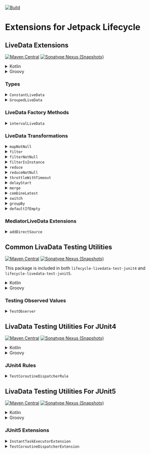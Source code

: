 [![Build](https://github.com/sczerwinski/android-lifecycle/workflows/Build/badge.svg)][ci-build]

# Extensions for Jetpack Lifecycle

## LiveData Extensions

[![Maven Central](https://img.shields.io/maven-central/v/it.czerwinski.android.lifecycle/lifecycle-livedata)][lifecycle-livedata-release]
[![Sonatype Nexus (Snapshots)](https://img.shields.io/nexus/s/it.czerwinski.android.lifecycle/lifecycle-livedata?server=https%3A%2F%2Foss.sonatype.org)][lifecycle-livedata-snapshot]

<details>
  <summary>Kotlin</summary>

  ```kotlin
  dependencies {
      implementation("it.czerwinski.android.lifecycle:lifecycle-livedata:[VERSION]")
  }
  ```
</details>

<details>
  <summary>Groovy</summary>

  ```groovy
  dependencies {
      implementation 'it.czerwinski.android.lifecycle:lifecycle-livedata:[VERSION]'
  }
  ```
</details>

### Types

<details>
  <summary><code>ConstantLiveData</code></summary>

  [LiveData] that always emits a single constant value.
</details>

<details>
  <summary><code>GroupedLiveData</code></summary>

  [MediatorLiveData] subclass which provides a separate [LiveData] per each result returned by `keySelector` function
  executed on subsequent values emitted by the source LiveData.
</details>

### LiveData Factory Methods

<details>
  <summary><code>intervalLiveData</code></summary>

  Returns a [LiveData] emitting a sequence of integer values, spaced by a given `timeInMillis`.

  ```kotlin
  val fixedIntervalLiveData: LiveData<Int> = intervalLiveData(timeInMillis = 1000L)
  val varyingIntervalLiveData: LiveData<Int> = intervalLiveData { index -> (index + 1) * 1000L }
  ```
</details>



### LiveData Transformations

<details>
  <summary><code>mapNotNull</code></summary>

  Returns a [LiveData] emitting only the non-null results of applying the given `transform` function to each value
  emitted by this LiveData.

  ```kotlin
  val userOptionLiveData: LiveData<Option<User>> = // ...
  val userLiveData: LiveData<User> = userOptionLiveData.mapNotNull { user -> user.getOrNull() }
  ```
</details>

<details>
  <summary><code>filter</code></summary>

  Returns a [LiveData] emitting only values from this LiveData matching the given `predicate`.

  ```kotlin
  val resultLiveData: LiveData<Try<User>> = // ...
  val successLiveData: LiveData<Try<User>> = resultLiveData.filter { it.isSuccess }
  ```
</details>

<details>
  <summary><code>filterNotNull</code></summary>

  Returns a [LiveData] emitting only non-null values from this LiveData.

  ```kotlin
  val userLiveData: LiveData<User?> = // ...
  val nonNullUserLiveData: LiveData<User> = userLiveData.filterNotNull()
  ```
</details>

<details>
  <summary><code>filterIsInstance</code></summary>

  Returns a [LiveData] emitting only values of the given type from this LiveData.

  ```kotlin
  val resultLiveData: LiveData<Try<User>> = // ...
  val failureLiveData: LiveData<Failure> = resultLiveData.filterIsInstance<Failure>()
  ```
</details>

<details>
  <summary><code>reduce</code></summary>

  Returns a [LiveData] emitting accumulated value starting with the first value emitted by this LiveData and applying
  `operation` from left to right to current accumulator value and each value emitted by this.

  ```kotlin
  val newOperationsCountLiveData: LiveData<Int?> = // ...
  val operationsCountLiveData: LiveData<Int?> =
      newOperationsCountLiveData.reduce { acc, next -> if (next == null) null else acc + next }
  ```
</details>

<details>
  <summary><code>reduceNotNull</code></summary>

  Returns a [LiveData] emitting non-null accumulated value starting with the first non-null value emitted by this
  LiveData and applying `operation` from left to right to current accumulator value and each subsequent non-null value
  emitted by this LiveData.

  ```kotlin
  val newOperationsCountLiveData: LiveData<Int> = // ...
  val operationsCountLiveData: LiveData<Int> =
      newOperationsCountLiveData.reduceNotNull { acc, next -> acc + next }
  ```
</details>

<details>
  <summary><code>throttleWithTimeout</code></summary>

  Returns a [LiveData] emitting values from this LiveData, after dropping values followed by newer values before
  `timeInMillis` expires.

  ```kotlin
  val isLoadingLiveData: LiveData<Boolean> = // ...
  val isLoadingThrottledLiveData: LiveData<Boolean> = isLoadingLiveData.throttleWithTimeout(
      timeInMillis = 1000L,
      context = viewModelScope.coroutineContext
  )
  ```
</details>

<details>
  <summary><code>delayStart</code></summary>

  Returns a [LiveData] emitting values from this LiveData, after dropping values followed by newer values before
  `timeInMillis` expires since the result LiveData has been created.

  ```kotlin
  val resultLiveData: LiveData<ResultData> = // ...
  val delayedResultLiveData: LiveData<ResultData> = resultLiveData.delayStart(
      timeInMillis = 1000L,
      context = viewModelScope.coroutineContext
  )
  ```
</details>

<details>
  <summary><code>merge</code></summary>

  Returns a [LiveData] emitting each value emitted by any of the given LiveData.

  ```kotlin
  val serverError: LiveData<String> = // ...
  val databaseError: LiveData<String> = // ...
  val error: LiveData<String> = serverError merge databaseError
  ```

  ```kotlin
  val serverError: LiveData<String> = // ...
  val databaseError: LiveData<String> = // ...
  val fileError: LiveData<String> = // ...
  val error: LiveData<String> = merge(serverError, databaseError, fileError)
  ```
</details>

<details>
  <summary><code>combineLatest</code></summary>

  Returns a [LiveData] emitting pairs, triples or lists of latest values emitted by the given LiveData.

  ```kotlin
  val userLiveData: LiveData<User> = // ...
  val avatarUrlLiveData: LiveData<String> = // ...
  val userWithAvatar: LiveData<Pair<User?, String?>> = combineLatest(userLiveData, avatarUrlLiveData)
  ```

  ```kotlin
  val userLiveData: LiveData<User> = // ...
  val avatarUrlLiveData: LiveData<String> = // ...
  val userWithAvatar: LiveData<UserWithAvatar> =
      combineLatest(userLiveData, avatarUrlLiveData) { user, avatarUrl ->
          UserWithAvatar(user, avatarUrl)
      }
  ```
</details>

<details>
  <summary><code>switch</code></summary>

  Converts [LiveData] that emits other LiveData into a single LiveData that emits the items emitted by the most
  recently emitted LiveData.

  ```kotlin
  val sourcesLiveData: LiveData<LiveData<String>> = // ...
  val resultLiveData: LiveData<String?> = sourcesLiveData.switch()
  ```
</details>

<details>
  <summary><code>groupBy</code></summary>

  Returns a `GroupedLiveData` providing a set of [LiveData], each emitting a different subset of values from this
  LiveData, based on the result of the given `keySelector` function.

  ```kotlin
  val userLiveData: LiveData<User> = // ...
  val userByStatusLiveData: GroupedLiveData<UserStatus, User> = errorLiveData.groupBy { user -> user.status }
  val activeUserLiveData: LiveData<User> = userByStatusLiveData[UserStatus.ACTIVE]
  ```
</details>

<details>
  <summary><code>defaultIfEmpty</code></summary>

  Returns a [LiveData] that emits the values emitted by this LiveData or a specified default value if this LiveData has
  not yet emitted any values at the time of observing.

  ```kotlin
  val errorLiveData: LiveData<String> = // ...
  val statusLiveData: LiveData<String?> = errorLiveData.defaultIfEmpty("No errors")
  ```
</details>

### MediatorLiveData Extensions

<details>
  <summary><code>addDirectSource</code></summary>

  Starts to listen the given source LiveData.
  Whenever source value is changed, it is set as a new value of this [MediatorLiveData].

  ```kotlin
  mediatorLiveData.addDirectSource(liveData)
  ```
  is equivalent to:
  ```kotlin
  mediatorLiveData.addSource(liveData) { x -> mediatorLiveData.value = x }
  ```
</details>

## Common LivaData Testing Utilities

[![Maven Central](https://img.shields.io/maven-central/v/it.czerwinski.android.lifecycle/lifecycle-livedata-test-common)][lifecycle-livedata-test-common-release]
[![Sonatype Nexus (Snapshots)](https://img.shields.io/nexus/s/it.czerwinski.android.lifecycle/lifecycle-livedata-test-common?server=https%3A%2F%2Foss.sonatype.org)][lifecycle-livedata-test-common-snapshot]

This package is included in both `lifecycle-livedata-test-junit4` and `lifecycle-livedata-test-junit5`.

<details>
  <summary>Kotlin</summary>

  ```kotlin
  dependencies {
      testImplementation("junit:junit:4.13.1")
      testImplementation("it.czerwinski.android.lifecycle:lifecycle-livedata-test-common:[VERSION]")
  }
  ```
</details>

<details>
  <summary>Groovy</summary>

  ```groovy
  dependencies {
      testImplementation 'junit:junit:4.13.1'
      testImplementation 'it.czerwinski.android.lifecycle:lifecycle-livedata-test-common:[VERSION]'
  }
  ```
</details>

### Testing Observed Values

<details>
  <summary><code>TestObserver</code></summary>

  A callback testing values emitted by [LiveData].

  ```kotlin
  class MyTestClass {

      @Test
      fun testMethod1() {
          val liveData = MutableLiveData<Int>()

          val observer = liveData.test()

          observer.assertNoValues()
      }

      @Test
      fun testMethod2() {
          val liveData = MutableLiveData<Int>()

          val observer = liveData.test()

          liveData.postValue(1)
          liveData.postValue(2)
          liveData.postValue(3)

          observer.assertValues(1, 2, 3)
      }
  }
  ```
</details>

## LivaData Testing Utilities For JUnit4

[![Maven Central](https://img.shields.io/maven-central/v/it.czerwinski.android.lifecycle/lifecycle-livedata-test-junit4)][lifecycle-livedata-test-junit4-release]
[![Sonatype Nexus (Snapshots)](https://img.shields.io/nexus/s/it.czerwinski.android.lifecycle/lifecycle-livedata-test-junit4?server=https%3A%2F%2Foss.sonatype.org)][lifecycle-livedata-test-junit4-snapshot]

<details>
  <summary>Kotlin</summary>

  ```kotlin
  dependencies {
      testImplementation("junit:junit:4.13.1")
      testImplementation("it.czerwinski.android.lifecycle:lifecycle-livedata-test-junit4:[VERSION]")
  }
  ```
</details>

<details>
  <summary>Groovy</summary>

  ```groovy
  dependencies {
      testImplementation 'junit:junit:4.13.1'
      testImplementation 'it.czerwinski.android.lifecycle:lifecycle-livedata-test-junit4:[VERSION]'
  }
  ```
</details>

### JUnit4 Rules

<details>
  <summary><code>TestCoroutineDispatcherRule</code></summary>

  JUnit4 test rule that swaps main coroutine dispatcher with [TestCoroutineDispatcher].

  ```kotlin
  class MyTestClass {

      @Rule
      @JvmField
      val testCoroutineDispatcherRule = TestCoroutineDispatcherRule()

      // ...
  }
  ```
</details>

## LivaData Testing Utilities For JUnit5

[![Maven Central](https://img.shields.io/maven-central/v/it.czerwinski.android.lifecycle/lifecycle-livedata-test-junit5)][lifecycle-livedata-test-junit5-release]
[![Sonatype Nexus (Snapshots)](https://img.shields.io/nexus/s/it.czerwinski.android.lifecycle/lifecycle-livedata-test-junit5?server=https%3A%2F%2Foss.sonatype.org)][lifecycle-livedata-test-junit5-snapshot]

<details>
  <summary>Kotlin</summary>

  ```kotlin
  dependencies {
      testImplementation("org.junit.jupiter:junit-jupiter-api:5.7.0")
      testRuntimeOnly("org.junit.jupiter:junit-jupiter-engine:5.7.0")
      testImplementation("it.czerwinski.android.lifecycle:lifecycle-livedata-test-junit5:[VERSION]")
  }
  ```
</details>

<details>
  <summary>Groovy</summary>

  ```groovy
  dependencies {
      testImplementation 'org.junit.jupiter:junit-jupiter-api:5.7.0'
      testRuntimeOnly 'org.junit.jupiter:junit-jupiter-engine:5.7.0'
      testImplementation 'it.czerwinski.android.lifecycle:lifecycle-livedata-test-junit5:[VERSION]'
  }
  ```
</details>

### JUnit5 Extensions

<details>
  <summary><code>InstantTaskExecutorExtension</code></summary>

  JUnit5 extension that swaps the background executor used by the Architecture Components with a different one which
  executes each task synchronously.

  This extension is analogous to [InstantTaskExecutorRule] for JUnit4.

  ```kotlin
  @ExtendWith(InstantTaskExecutorExtension::class)
  class MyTestClass {
      // ...
  }
  ```
</details>

<details>
  <summary><code>TestCoroutineDispatcherExtension</code></summary>

  JUnit5 extension that swaps main coroutine dispatcher with [TestCoroutineDispatcher].

  ```kotlin
  @ExtendWith(TestCoroutineDispatcherExtension::class)
  class MyTestClass {
      // ...
  }
  ```
</details>


[ci-build]: https://github.com/sczerwinski/android-lifecycle/actions?query=workflow%3ABuild
[lifecycle-livedata-release]: https://repo1.maven.org/maven2/it/czerwinski/android/lifecycle/lifecycle-livedata/
[lifecycle-livedata-test-common-release]: https://repo1.maven.org/maven2/it/czerwinski/android/lifecycle/lifecycle-livedata-test-common/
[lifecycle-livedata-test-junit4-release]: https://repo1.maven.org/maven2/it/czerwinski/android/lifecycle/lifecycle-livedata-test-junit4/
[lifecycle-livedata-test-junit5-release]: https://repo1.maven.org/maven2/it/czerwinski/android/lifecycle/lifecycle-livedata-test-junit5/
[lifecycle-livedata-snapshot]: https://oss.sonatype.org/content/repositories/snapshots/it/czerwinski/android/lifecycle/lifecycle-livedata/
[lifecycle-livedata-test-common-snapshot]: https://oss.sonatype.org/content/repositories/snapshots/it/czerwinski/android/lifecycle/lifecycle-livedata-test-common/
[lifecycle-livedata-test-junit4-snapshot]: https://oss.sonatype.org/content/repositories/snapshots/it/czerwinski/android/lifecycle/lifecycle-livedata-test-junit4/
[lifecycle-livedata-test-junit5-snapshot]: https://oss.sonatype.org/content/repositories/snapshots/it/czerwinski/android/lifecycle/lifecycle-livedata-test-junit5/

[LiveData]: https://developer.android.com/reference/androidx/lifecycle/LiveData
[MediatorLiveData]: https://developer.android.com/reference/androidx/lifecycle/MediatorLiveData
[InstantTaskExecutorRule]: https://developer.android.com/reference/androidx/arch/core/executor/testing/InstantTaskExecutorRule
[TestCoroutineDispatcher]: https://kotlin.github.io/kotlinx.coroutines/kotlinx-coroutines-test/kotlinx.coroutines.test/-test-coroutine-dispatcher/
